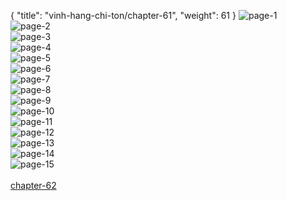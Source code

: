 { "title": "vinh-hang-chi-ton/chapter-61", "weight": 61 }
<img src="vinh-hang-chi-ton_0061_01-00b36d66ab29a72ff472fcf5466c3a0c.webp" alt="page-1" origin="http://storage.fshare.vn/Test-vechai/1513255084-Vinh-Hang-Chi-Ton-Chapter-61-Tieng-viet-hamtruyencom-ve-chai-02.jpg"><br/>
<img src="vinh-hang-chi-ton_0061_02-9507658fdb521c9a845d503dbb1f1179.webp" alt="page-2" origin="http://storage.fshare.vn/Test-vechai/1513255084-Vinh-Hang-Chi-Ton-Chapter-61-Tieng-viet-hamtruyencom-ve-chai-03.jpg"><br/>
<img src="vinh-hang-chi-ton_0061_03-08d273fd79b8dcf35b203996094cdfcc.webp" alt="page-3" origin="http://storage.fshare.vn/Test-vechai/1513255084-Vinh-Hang-Chi-Ton-Chapter-61-Tieng-viet-hamtruyencom-ve-chai-04.jpg"><br/>
<img src="vinh-hang-chi-ton_0061_04-f564e2c93cc9ca77cd3b20db48e3805c.webp" alt="page-4" origin="http://storage.fshare.vn/Test-vechai/1513255084-Vinh-Hang-Chi-Ton-Chapter-61-Tieng-viet-hamtruyencom-ve-chai-05.jpg"><br/>
<img src="vinh-hang-chi-ton_0061_05-a13834138f8735a5b4a19b82db52d64f.webp" alt="page-5" origin="http://storage.fshare.vn/Test-vechai/1513255084-Vinh-Hang-Chi-Ton-Chapter-61-Tieng-viet-hamtruyencom-ve-chai-06.jpg"><br/>
<img src="vinh-hang-chi-ton_0061_06-9efaea6307dac581c604ac19c860bade.webp" alt="page-6" origin="http://storage.fshare.vn/Test-vechai/1513255084-Vinh-Hang-Chi-Ton-Chapter-61-Tieng-viet-hamtruyencom-ve-chai-07.jpg"><br/>
<img src="vinh-hang-chi-ton_0061_07-3f1caa91ed66b5d839a7f9715cb5886e.webp" alt="page-7" origin="http://storage.fshare.vn/Test-vechai/1513255084-Vinh-Hang-Chi-Ton-Chapter-61-Tieng-viet-hamtruyencom-ve-chai-08.jpg"><br/>
<img src="http://adx.kul.vn/www/delivery/avw.php?zoneid=263&amp;cb=1525152377&amp;n=af995ff0" alt="page-8" origin="http://adx.kul.vn/www/delivery/avw.php?zoneid=263&amp;cb=1525152377&amp;n=af995ff0"><br/>
<img src="vinh-hang-chi-ton_0061_09-9c020ca964f467f3270b418bba2790c3.webp" alt="page-9" origin="http://storage.fshare.vn/Test-vechai/1513255084-Vinh-Hang-Chi-Ton-Chapter-61-Tieng-viet-hamtruyencom-ve-chai-09.jpg"><br/>
<img src="vinh-hang-chi-ton_0061_10-5824d0230240d04fc695a936656f6b06.webp" alt="page-10" origin="http://storage.fshare.vn/Test-vechai/1513255084-Vinh-Hang-Chi-Ton-Chapter-61-Tieng-viet-hamtruyencom-ve-chai-10.jpg"><br/>
<img src="vinh-hang-chi-ton_0061_11-6c6d19eb14e295c6efd7a371241e2a9f.webp" alt="page-11" origin="http://storage.fshare.vn/Test-vechai/1513255084-Vinh-Hang-Chi-Ton-Chapter-61-Tieng-viet-hamtruyencom-ve-chai-11.jpg"><br/>
<img src="vinh-hang-chi-ton_0061_12-dbabf92f6e9dadbf4355fd2e710a46ba.webp" alt="page-12" origin="http://storage.fshare.vn/Test-vechai/1513255084-Vinh-Hang-Chi-Ton-Chapter-61-Tieng-viet-hamtruyencom-ve-chai-12.jpg"><br/>
<img src="vinh-hang-chi-ton_0061_13-8d6a9506dc02aedbc8a69c0bd249dccd.webp" alt="page-13" origin="http://storage.fshare.vn/Test-vechai/1513255084-Vinh-Hang-Chi-Ton-Chapter-61-Tieng-viet-hamtruyencom-ve-chai-13.jpg"><br/>
<img src="vinh-hang-chi-ton_0061_14-4bb914c604529cdc568da445e801a2ad.webp" alt="page-14" origin="http://storage.fshare.vn/Test-vechai/1513255084-Vinh-Hang-Chi-Ton-Chapter-61-Tieng-viet-hamtruyencom-ve-chai-14.jpg"><br/>
<img src="vinh-hang-chi-ton_0061_15-95d9f67ba5d73747dbb6051ddc14291a.webp" alt="page-15" origin="http://storage.fshare.vn/Test-vechai/1513255084-Vinh-Hang-Chi-Ton-Chapter-61-Tieng-viet-hamtruyencom-ve-chai-15.jpg"><br/>
<br/><a class="nextchap" href="/vinh-hang-chi-ton/chapter-62">chapter-62</a>
